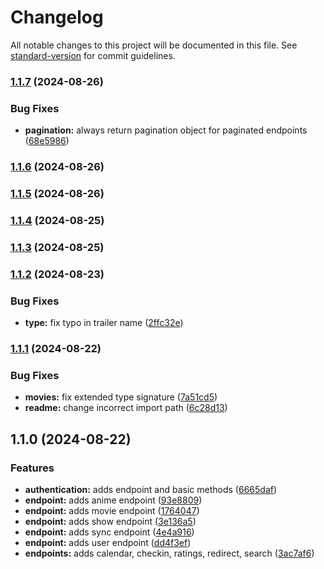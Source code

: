 # Changelog

All notable changes to this project will be documented in this file. See [standard-version](https://github.com/conventional-changelog/standard-version) for commit guidelines.

### [1.1.7](https://github.com/dvcol/simkl-http-client/compare/v1.1.6...v1.1.7) (2024-08-26)


### Bug Fixes

* **pagination:** always return pagination object for paginated endpoints ([68e5986](https://github.com/dvcol/simkl-http-client/commit/68e5986759f1ccf863c4f6cc24b36799b30e9f39))

### [1.1.6](https://github.com/dvcol/simkl-http-client/compare/v1.1.5...v1.1.6) (2024-08-26)

### [1.1.5](https://github.com/dvcol/simkl-http-client/compare/v1.1.4...v1.1.5) (2024-08-26)

### [1.1.4](https://github.com/dvcol/simkl-http-client/compare/v1.1.3...v1.1.4) (2024-08-25)

### [1.1.3](https://github.com/dvcol/simkl-http-client/compare/v1.1.2...v1.1.3) (2024-08-25)

### [1.1.2](https://github.com/dvcol/simkl-http-client/compare/v1.1.1...v1.1.2) (2024-08-23)


### Bug Fixes

* **type:** fix typo in trailer name ([2ffc32e](https://github.com/dvcol/simkl-http-client/commit/2ffc32e4bb40d74c959b77ec6b7f583efdd6ad81))

### [1.1.1](https://github.com/dvcol/simkl-http-client/compare/v1.1.0...v1.1.1) (2024-08-22)


### Bug Fixes

* **movies:** fix extended type signature ([7a51cd5](https://github.com/dvcol/simkl-http-client/commit/7a51cd58c644ec1d6f7d3c9302a72662fc8319b4))
* **readme:** change incorrect import path ([6c28d13](https://github.com/dvcol/simkl-http-client/commit/6c28d139814f0baee70ba17e2ae1b146085c8865))

## 1.1.0 (2024-08-22)


### Features

* **authentication:** adds endpoint and basic methods ([6665daf](https://github.com/dvcol/simkl-http-client/commit/6665daf09ecacb550f89d4299975e552ea567782))
* **endpoint:** adds anime endpoint ([93e8809](https://github.com/dvcol/simkl-http-client/commit/93e8809e47c185dd9850713dd15dab5d819bbf9c))
* **endpoint:** adds movie endpoint ([1764047](https://github.com/dvcol/simkl-http-client/commit/1764047064c66c97acdbfb52dd62b3098e207e6b))
* **endpoint:** adds show endpoint ([3e136a5](https://github.com/dvcol/simkl-http-client/commit/3e136a539080fd73325761e4e3eeee666945ec94))
* **endpoint:** adds sync endpoint ([4e4a916](https://github.com/dvcol/simkl-http-client/commit/4e4a91604964caf33de5b21a1322dfda9b662fef))
* **endpoint:** adds user endpoint ([dd4f3ef](https://github.com/dvcol/simkl-http-client/commit/dd4f3ef38ed87a1f6e4615c007905f325d07ae9b))
* **endpoints:** adds calendar, checkin, ratings, redirect, search ([3ac7af6](https://github.com/dvcol/simkl-http-client/commit/3ac7af662c7461bb507a4c3e609278831faae7ad))
